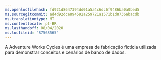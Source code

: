 ```yaml
---
ms.openlocfilehash: fd921d8647394dd01a5a4c6dc6f9486ba0a0bed5
ms.sourcegitcommit: ad4d92dce894592a259721a1571b1d8736abacdb
ms.translationtype: MT
ms.contentlocale: pt-BR
ms.lasthandoff: 08/04/2020
ms.locfileid: "87568565"
---
```

A Adventure Works Cycles é uma empresa de fabricação fictícia utilizada para demonstrar conceitos e cenários de banco de dados.

